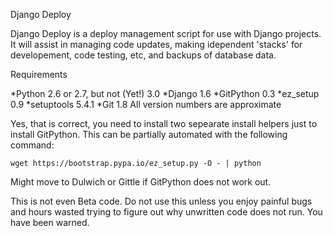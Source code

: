 Django Deploy

Django Deploy is a deploy management script for use with Django projects.  It will assist in managing code
updates, making idependent 'stacks' for developement, code testing, etc, and backups of database data.

Requirements 

*Python 2.6 or 2.7, but not (Yet!) 3.0
*Django 1.6
*GitPython 0.3
*ez_setup 0.9
*setuptools 5.4.1
*Git 1.8
All version numbers are approximate

Yes, that is correct, you need to install two sepearate install helpers just to install GitPython.  This can be
partially automated with the following command:

    wget https://bootstrap.pypa.io/ez_setup.py -O - | python

Might move to Dulwich  or Gittle if GitPython does not work out.

This is not even Beta code.  Do not use this unless you enjoy painful bugs and hours wasted trying to figure out
why unwritten code does not run.  You have been warned.

